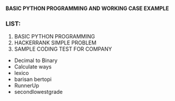 #### BASIC PYTHON PROGRAMMING AND WORKING CASE EXAMPLE
### LIST:
1. BASIC PYTHON PROGRAMMING
2. HACKERRANK SIMPLE PROBLEM
3. SAMPLE CODING TEST FOR COMPANY
  - Decimal to Binary
  - Calculate ways
  - lexico
  - barisan bertopi
  - RunnerUp
  - secondlowestgrade
